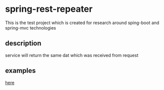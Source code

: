 # spring-rest-repeater
This is the test project which is created for research around sping-boot 
and spring-mvc technologies
## description
service will return the same dat which was received from request
## examples
[here](./help.md)

